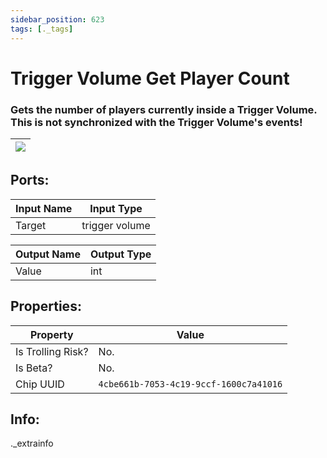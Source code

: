 ```yaml
---
sidebar_position: 623
tags: [._tags]
---
```


# Trigger Volume Get Player Count


### Gets the number of players currently inside a Trigger Volume. This is not synchronized with the Trigger Volume's events!

| ![](https://images-ext-2.discordapp.net/external/MPmIaQzlEPmgGWlgi-WxBBXt0Bjv_zWPkg1y1f_sy3s/https/www.recroomcircuits.com/image/circuit/absolute-value?width=206&height=108) |
|-----|

## Ports:

| Input Name | Input Type |
|-----------|-----------|
| Target | trigger volume |

| Output Name | Output Type |
|-----------|-----------|
| Value | int |

## Properties:

| Property  | Value |
|-------------------|-----------|
| Is Trolling Risk? | No. |
| Is Beta? | No. |
| Chip UUID | `4cbe661b-7053-4c19-9ccf-1600c7a41016` |

## Info:
._extrainfo